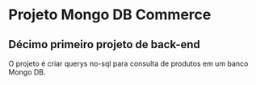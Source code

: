 # Projeto Mongo DB Commerce
## Décimo primeiro projeto de back-end

O projeto é criar querys no-sql para consulta de produtos em um banco Mongo DB.
